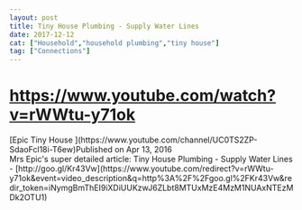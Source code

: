 ```yaml
---
layout: post
title: Tiny House Plumbing - Supply Water Lines
date: 2017-12-12
cat: ["Household","household plumbing","tiny house"]
tag: ["Connections"]
---
```


<div>

# https://www.youtube.com/watch?v=rWWtu-y71ok

</div>
<div></div>
<div>
<div id="top-row" class="style-scope ytd-video-secondary-info-renderer">
<div id="upload-info" class="style-scope ytd-video-owner-renderer">
<div id="owner-container" class="style-scope ytd-video-owner-renderer">[Epic Tiny House ](https://www.youtube.com/channel/UC0TS2ZP-SdaoFcl18i-T6ew)<span class="date style-scope ytd-video-secondary-info-renderer">Published on Apr 13, 2016</span></div>
</div>
<div id="sponsor-button" class="style-scope ytd-video-owner-renderer">Mrs Epic's super detailed article: Tiny House Plumbing - Supply Water Lines - [http://goo.gl/Kr43Vw](https://www.youtube.com/redirect?v=rWWtu-y71ok&event=video_description&q=http%3A%2F%2Fgoo.gl%2FKr43Vw&redir_token=iNymgBmThEI9iXDiUUKzwJ6ZLbt8MTUxMzE4MzM1NUAxNTEzMDk2OTU1)</div>
</div>
</div>
<div></div>
<div>
<div></div>
</div>